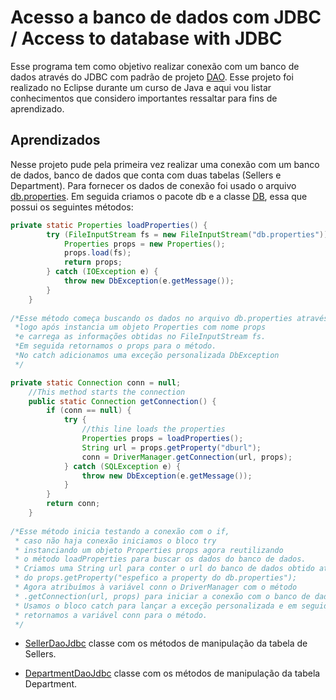 # Acesso a banco de dados com JDBC / Access to database with JDBC

Esse programa tem como objetivo realizar conexão com um banco de dados através do JDBC com padrão de projeto <a href=" " title="Data Access Object">DAO</a>. Esse projeto foi realizado no Eclipse durante um curso de Java e aqui vou listar conhecimentos que considero importantes ressaltar para fins de aprendizado.
## Aprendizados

Nesse projeto pude pela primeira vez realizar uma conexão com um banco de dados, banco de dados que conta com duas tabelas (Sellers e Department). Para fornecer os dados de conexão foi usado o arquivo <a href="https://github.com/mmacedoaraujo/data-access-object-jdbc/blob/master/db.properties">db.properties</a>. Em seguida criamos o pacote db e a classe <a href="https://github.com/mmacedoaraujo/data-access-object-jdbc/blob/master/src/db/DB.java">DB</a>, essa que possui os seguintes métodos:

```java 
private static Properties loadProperties() {
		try (FileInputStream fs = new FileInputStream("db.properties")) {
			Properties props = new Properties();
			props.load(fs);
			return props;
		} catch (IOException e) {
			throw new DbException(e.getMessage());
		}
	}
	
/*Esse método começa buscando os dados no arquivo db.properties através do FileInputStream,
 *logo após instancia um objeto Properties com nome props
 *e carrega as informações obtidas no FileInputStream fs. 
 *Em seguida retornamos o props para o método.
 *No catch adicionamos uma exceção personalizada DbException
 */
```

```java
private static Connection conn = null;
	//This method starts the connection
	public static Connection getConnection() {
		if (conn == null) {
			try {
				//this line loads the properties
				Properties props = loadProperties();
				String url = props.getProperty("dburl");
				conn = DriverManager.getConnection(url, props);
			} catch (SQLException e) {
				throw new DbException(e.getMessage());
			}
		}
		return conn;
	}
	
/*Esse método inicia testando a conexão com o if,
 * caso não haja conexão iniciamos o bloco try
 * instanciando um objeto Properties props agora reutilizando
 * o método loadProperties para buscar os dados do banco de dados.
 * Criamos uma String url para conter o url do banco de dados obtido através
 * do props.getProperty("espefico a property do db.properties");
 * Agora atribuímos à variável conn o DriverManager com o método
 * .getConnection(url, props) para iniciar a conexão com o banco de dados.
 * Usamos o bloco catch para lançar a exceção personalizada e em seguida
 * retornamos a variável conn para o método.
 */
```


- <a href="https://github.com/mmacedoaraujo/data-access-object-jdbc/blob/master/src/model/dao/impl/SellerDaoJdbc.java">SellerDaoJdbc</a> classe com os métodos de manipulação da tabela de Sellers.

- <a href="https://github.com/mmacedoaraujo/data-access-object-jdbc/blob/master/src/model/dao/impl/DepartmentDaoJdbc.java">DepartmentDaoJdbc</a> classe com os métodos de manipulação da tabela Department.
